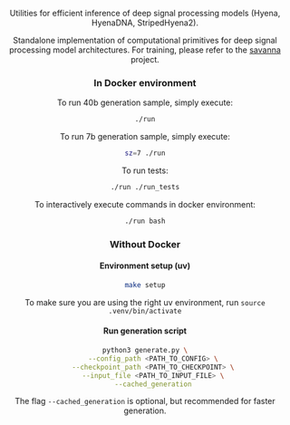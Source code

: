 <div align="center">

Utilities for efficient inference of deep signal processing models (Hyena, HyenaDNA, StripedHyena2).

Standalone implementation of computational primitives for deep signal processing model architectures. For training, please refer to the [savanna](https://github.com/Zymrael/savanna/) project.

### In Docker environment

To run 40b generation sample, simply execute:

```bash
./run
```

To run 7b generation sample, simply execute:

```bash
sz=7 ./run
```

To run tests:

```bash
./run ./run_tests
```

To interactively execute commands in docker environment:

```bash
./run bash
```

### Without Docker

#### Environment setup (uv)

```bash
make setup
```

To make sure you are using the right uv environment, run `source .venv/bin/activate`

#### Run generation script

```bash
python3 generate.py \
    --config_path <PATH_TO_CONFIG> \
    --checkpoint_path <PATH_TO_CHECKPOINT> \
    --input_file <PATH_TO_INPUT_FILE> \
    --cached_generation
```

The flag `--cached_generation` is optional, but recommended for faster generation.
